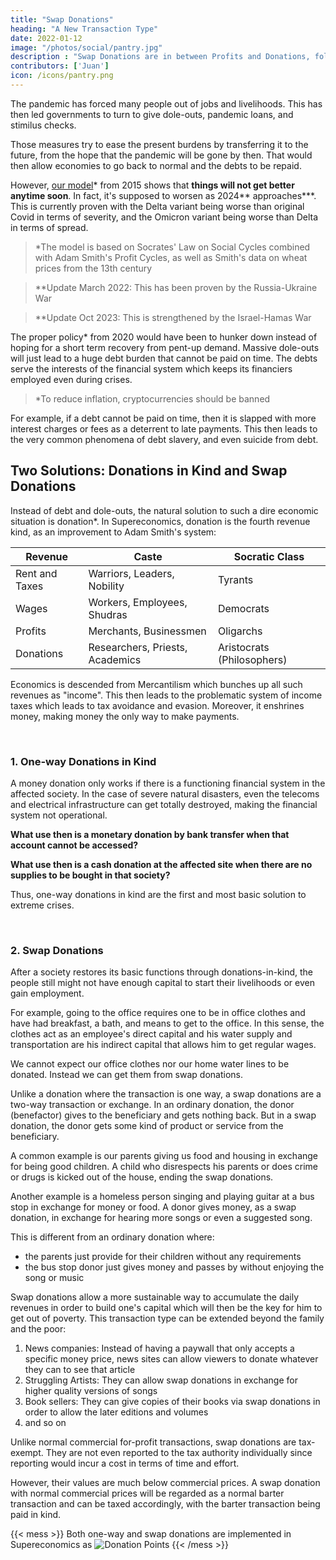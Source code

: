 ```yaml
---
title: "Swap Donations"
heading: "A New Transaction Type"
date: 2022-01-12
image: "/photos/social/pantry.jpg"
description : "Swap Donations are in between Profits and Donations, following the four revenues of rent, wages, profits, and donations"
contributors: ['Juan']
icon: /icons/pantry.png
---
```



The pandemic has forced many people out of jobs and livelihoods. This has then led governments to turn to give dole-outs, pandemic loans, and stimilus checks. 

Those measures try to ease the present burdens by transferring it to the future, from the hope that the pandemic will be gone by then. That would then allow economies to go back to normal and the debts to be repaid.

However, [our model](/social/supersociology/precrisis-years)* from 2015 shows that <b>things will not get better anytime soon</b>. In fact, it's supposed to worsen as 2024** approaches***. This is currently proven with the Delta variant being worse than original Covid in terms of severity, and the Omicron variant being worse than Delta in terms of spread. 



> *The model is based on Socrates' Law on Social Cycles combined with Adam Smith's Profit Cycles, as well as Smith's data on wheat prices from the 13th century


> **Update March 2022: This has been proven by the Russia-Ukraine War

> **Update Oct 2023: This is strengthened by the Israel-Hamas War


The proper policy* from 2020 would have been to hunker down instead of hoping for a short term recovery from pent-up demand. Massive dole-outs will just lead to a huge debt burden that cannot be paid on time. The debts serve the interests of the financial system which keeps its financiers employed even during crises. 

> *To reduce inflation, cryptocurrencies should be banned

<!-- The spread of the Omicron variant is proof that our model is correct, but just early or off by 1 to 1.5 years.  -->

For example, if a debt cannot be paid on time, then it is slapped with more interest charges or fees as a deterrent to late payments. This then leads to the very common phenomena of debt slavery, and even suicide from debt. 

<!-- Metaphysically, a country commits suicide when its people revolt and replace a functioning government with a chaotic one, leading to civil war or invasion.  -->


## Two Solutions: Donations in Kind and Swap Donations

Instead of debt and dole-outs, the natural solution to such a dire economic situation is donation*. In Supereconomics, donation is the fourth revenue kind, as an improvement to Adam Smith's system:


Revenue | Caste | Socratic Class
--- | --- | ---
Rent and Taxes | Warriors, Leaders, Nobility | Tyrants
Wages | Workers, Employees, Shudras | Democrats
Profits | Merchants, Businessmen | Oligarchs
Donations | Researchers, Priests, Academics | Aristocrats (Philosophers) 

<!-- > *A government's dole-out can be considered a donation if it comes from a foreign government that is not suffering as much. The dole-outs of most countries are sourced from public debt which come from taxes (rent payment to government for citizenship) and not donations.   -->


Economics is descended from Mercantilism which bunches up all such revenues as "income". This then leads to the problematic system of income taxes which leads to tax avoidance and evasion. Moreover, it enshrines money, making money the only way to make payments.  

<br>

### 1. One-way Donations in Kind 

A money donation only works if there is a functioning financial system in the affected society. In the case of severe natural disasters, even the telecoms and electrical infrastructure can get totally destroyed, making the financial system not operational. 

**What use then is a monetary donation by bank transfer when that account cannot be accessed?** 

**What use then is a cash donation at the affected site when there are no supplies to be bought in that society?**

Thus, one-way donations in kind are the first and most basic solution to extreme crises. 

<br>

### 2. Swap Donations

After a society restores its basic functions through donations-in-kind, the people still might not have enough capital to start their livelihoods or even gain employment. 

For example, going to the office requires one to be in office clothes and have had breakfast, a bath, and means to get to the office. In this sense, the clothes act as an employee's direct capital and his water supply and transportation are his indirect capital that allows him to get regular wages. 

We cannot expect our office clothes nor our home water lines to be donated. Instead we can get them from swap donations.

Unlike a donation where the transaction is one way, a swap donations are a two-way transaction or exchange. In an ordinary donation, the donor (benefactor) gives to the beneficiary and gets nothing back. But in a swap donation, the donor gets some kind of product or service from the beneficiary. 

A common example is our parents giving us food and housing in exchange for being good children. A child who disrespects his parents or does crime or drugs is kicked out of the house, ending the swap donations. 

Another example is a homeless person singing and playing guitar at a bus stop in exchange for money or food. A donor gives money, as a swap donation, in exchange for hearing more songs or even a suggested song. 

This is different from an ordinary donation where:
- the parents just provide for their children without any requirements
- the bus stop donor just gives money and passes by without enjoying the song or music

Swap donations allow a more sustainable way to accumulate the daily revenues in order to build one's capital which will then be the key for him to get out of poverty. This transaction type can be extended beyond the family and the poor:

1. News companies: Instead of having a paywall that only accepts a specific money price, news sites can allow viewers to donate whatever they can to see that article
2. Struggling Artists: They can allow swap donations in exchange for higher quality versions of songs
3. Book sellers: They can give copies of their books via swap donations in order to allow the later editions and volumes
4. and so on

Unlike normal commercial for-profit transactions, swap donations are tax-exempt. They are not even reported to the tax authority individually since reporting would incur a cost in terms of time and effort. 

However, their values are much below commercial prices. A swap donation with normal commercial prices will be regarded as a normal barter transaction and can be taxed accordingly, with the barter transaction being paid in kind. 


{{< mess >}}
Both one-way and swap donations are implemented in Supereconomics as ![Donation Points](https://pantrypoints.com/circle)
{{< /mess >}}
